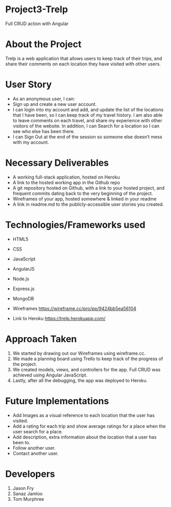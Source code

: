# Project3-Trelp
Full CRUD action with Angular


# About the Project

Trelp is a web application that allows users to keep track of their trips, and share their comments on each location they have  visited with other users.  

# User Story

- As an anonymous user, I can:
- Sign up and create a new user account.
- I can login into my account and add, and update the list of the locations that I have been, so I can keep track of my travel history. I am also able to leave comments on each travel, and share my experience with other visitors of the website. In addition, I can Search for a location so I can see who else has been there.
- I can Sign Out at the end of the session so someone else doesn’t mess with my account.


# Necessary Deliverables

- A working full-stack application, hosted on Heroku
- A link to the hosted working app in the Github repo
- A git repository hosted on Github, with a link to your hosted project, and frequent commits dating back to the very beginning of the project.
- Wireframes of your app, hosted somewhere & linked in your readme
- A link in readme.md to the publicly-accessible user stories you created.

# Technologies/Frameworks used

- HTML5
- CSS
- JavaScript
- AngularJS
- Node.js
- Express.js
- MongoDB

- Wireframes
https://wireframe.cc/pro/pp/9424bb5ea56104

- Link to Heroku
https://trelp.herokuapp.com/

# Approach Taken

1. We started by drawing out our Wireframes using wireframe.cc.
2. We made a planning board using Trello to keep track of the progress of the project.
3. We created models, views, and controllers for the app. Full CRUD was achieved using Angular JavaScript.
4. Lastly, after all the debugging, the app was deployed to Heroku.

# Future Implementations

- Add Images as a visual reference to each location that the user has visited.
- Add a rating for each trip and  show average ratings for a place when the user search for a place.
- Add description, extra information about the location that a user has been to.
- Follow another user.
- Contact another user.

# Developers
1. Jason Fry
2. Sanaz Jamloo
3. Tom Murphree
